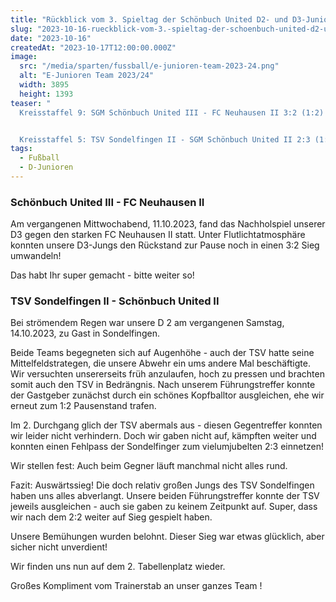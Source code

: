 ```yaml
---
title: "Rückblick vom 3. Spieltag der Schönbuch United D2- und D3-Junioren"
slug: "2023-10-16-rueckblick-vom-3.-spieltag-der-schoenbuch-united-d2-und-d3-junioren"
date: "2023-10-16"
createdAt: "2023-10-17T12:00:00.000Z"
image:
  src: "/media/sparten/fussball/e-junioren-team-2023-24.png"
  alt: "E-Junioren Team 2023/24"
  width: 3895
  height: 1393
teaser: "
  Kreisstaffel 9: SGM Schönbuch United III - FC Neuhausen II 3:2 (1:2)


  Kreisstaffel 5: TSV Sondelfingen II - SGM Schönbuch United II 2:3 (1:2)"
tags:
  - Fußball
  - D-Junioren
---
```

### Schönbuch United III - FC Neuhausen II   

Am vergangenen Mittwochabend, 11.10.2023, fand das Nachholspiel unserer D3 gegen den starken FC Neuhausen II statt. Unter Flutlichtatmosphäre konnten unsere D3-Jungs den Rückstand zur Pause noch in einen 3:2 Sieg umwandeln!

Das habt Ihr super gemacht - bitte weiter so!

### TSV Sondelfingen II - Schönbuch United II

Bei strömendem Regen war unsere D 2 am vergangenen Samstag, 14.10.2023, zu Gast in Sondelfingen.

Beide Teams begegneten sich auf Augenhöhe - auch der TSV hatte seine Mittelfeldstrategen, die unsere Abwehr ein ums andere Mal beschäftigte. Wir versuchten unsererseits früh anzulaufen, hoch zu pressen und brachten somit auch den TSV in Bedrängnis. Nach unserem Führungstreffer konnte der Gastgeber zunächst durch ein schönes Kopfballtor ausgleichen, ehe wir erneut zum 1:2 Pausenstand trafen.

Im 2. Durchgang glich der TSV abermals aus - diesen Gegentreffer konnten wir leider nicht verhindern. Doch wir gaben nicht auf, kämpften weiter und konnten einen Fehlpass der Sondelfinger zum vielumjubelten 2:3 einnetzen!

Wir stellen fest: Auch beim Gegner läuft manchmal nicht alles rund.

Fazit: Auswärtssieg! Die doch relativ großen Jungs des TSV Sondelfingen haben uns alles abverlangt. Unsere beiden Führungstreffer konnte der TSV jeweils ausgleichen - auch sie gaben zu keinem Zeitpunkt auf. Super, dass wir nach dem 2:2 weiter auf Sieg gespielt haben.

Unsere Bemühungen wurden belohnt. Dieser Sieg war etwas glücklich, aber sicher nicht unverdient!

Wir finden uns nun auf dem 2. Tabellenplatz wieder.

Großes Kompliment vom Trainerstab an unser ganzes Team !
